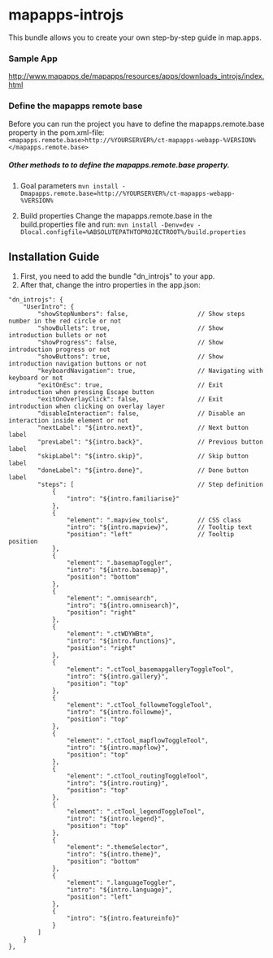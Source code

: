 # mapapps-introjs

This bundle allows you to create your own step-by-step guide in map.apps.

### Sample App ###
http://www.mapapps.de/mapapps/resources/apps/downloads_introjs/index.html

### Define the mapapps remote base
Before you can run the project you have to define the mapapps.remote.base property in the pom.xml-file:
`<mapapps.remote.base>http://%YOURSERVER%/ct-mapapps-webapp-%VERSION%</mapapps.remote.base>`

##### Other methods to to define the mapapps.remote.base property.
1. Goal parameters
`mvn install -Dmapapps.remote.base=http://%YOURSERVER%/ct-mapapps-webapp-%VERSION%`

2. Build properties
Change the mapapps.remote.base in the build.properties file and run:
`mvn install -Denv=dev -Dlocal.configfile=%ABSOLUTEPATHTOPROJECTROOT%/build.properties`

Installation Guide
------------------

1. First, you need to add the bundle "dn_introjs" to your app.
2. After that, change the intro properties in the app.json:

```
"dn_introjs": {
    "UserIntro": {
        "showStepNumbers": false,                   // Show steps number in the red circle or not
        "showBullets": true,                        // Show introduction bullets or not
        "showProgress": false,                      // Show introduction progress or not
        "showButtons": true,                        // Show introduction navigation buttons or not
        "keyboardNavigation": true,                 // Navigating with keyboard or not
        "exitOnEsc": true,                          // Exit introduction when pressing Escape button
        "exitOnOverlayClick": false,                // Exit introduction when clicking on overlay layer
        "disableInteraction": false,                // Disable an interaction inside element or not
        "nextLabel": "${intro.next}",               // Next button label
        "prevLabel": "${intro.back}",               // Previous button label
        "skipLabel": "${intro.skip}",               // Skip button label
        "doneLabel": "${intro.done}",               // Done button label
        "steps": [                                  // Step definition
            {
                "intro": "${intro.familiarise}"
            },
            {
                "element": ".mapview_tools",        // CSS class
                "intro": "${intro.mapview}",        // Tooltip text
                "position": "left"                  // Tooltip position
            },
            {
                "element": ".basemapToggler",
                "intro": "${intro.basemap}",
                "position": "bottom"
            },
            {
                "element": ".omnisearch",
                "intro": "${intro.omnisearch}",
                "position": "right"
            },
            {
                "element": ".ctWDYWBtn",
                "intro": "${intro.functions}",
                "position": "right"
            },
            {
                "element": ".ctTool_basemapgalleryToggleTool",
                "intro": "${intro.gallery}",
                "position": "top"
            },
            {
                "element": ".ctTool_followmeToggleTool",
                "intro": "${intro.followme}",
                "position": "top"
            },
            {
                "element": ".ctTool_mapflowToggleTool",
                "intro": "${intro.mapflow}",
                "position": "top"
            },
            {
                "element": ".ctTool_routingToggleTool",
                "intro": "${intro.routing}",
                "position": "top"
            },
            {
                "element": ".ctTool_legendToggleTool",
                "intro": "${intro.legend}",
                "position": "top"
            },
            {
                "element": ".themeSelector",
                "intro": "${intro.theme}",
                "position": "bottom"
            },
            {
                "element": ".languageToggler",
                "intro": "${intro.language}",
                "position": "left"
            },
            {
                "intro": "${intro.featureinfo}"
            }
        ]
    }
},
```
